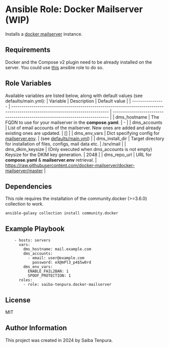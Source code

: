 # Ansible Role: Docker Mailserver (WIP)
Installs a [docker mailserver](https://github.com/docker-mailserver/docker-mailserver) instance.

## Requirements
Docker and the Compose v2 plugin need to be already installed on the server. You could use [this](https://github.com/geerlingguy/ansible-role-docker) ansible role to do so.

## Role Variables
Available variables are listed below, along with default values (see defaults/main.yml):
| Variable         | Description                                                                                                                    | Default value                                                                |
| ---------------- | ------------------------------------------------------------------------------------------------------------------------------ | ---------------------------------------------------------------------------- |
| dms_hostname     | The FQDN to use for your mailserver in the **compose.yaml**.                                                                   | -                                                                            |
| dms_accounts     | List of email accounts of the mailserver. New ones are added and already existing ones are updated.                            | []                                                                           |
| dms_env_vars     | Dict specifying config for [mailserver.env](https://docker-mailserver.github.io/docker-mailserver/latest/config/environment/). | (see [defaults/main.yml](defaults/main.yml))                                 |
| dms_install_dir  | Target directory for installation of files, configs, mail data etc.                                                            | /srv/mail                                                                    |
| dms_dkim_keysize | (Only executed when dms_accounts is not empty) Keysize for the DKIM key generation.                                            | 2048                                                                         |
| dms_repo_url     | URL for **compose.yaml** & **mailserver.env** retrieval.                                                                       | https://raw.githubusercontent.com/docker-mailserver/docker-mailserver/master |

## Dependencies
This role requires the installation of the community.docker (>=3.6.0) collection to work.
```
ansible-galaxy collection install community.docker
```

## Example Playbook
```
    - hosts: servers
      vars:
        dms_hostname: mail.example.com
        dms_accounts:
          - email: user@example.com
            password: eX@mPl3_p4$5w0rd
        dms_env_vars:
          ENABLE_FAIL2BAN: 1
          SPOOF_PROTECTION: 1
      roles:
        - role: saiba-tenpura.docker-mailserver
```

## License
MIT

## Author Information
This project was created in 2024 by Saiba Tenpura.
